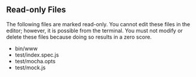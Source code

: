 ## Read-only Files
The following files are marked read-only. You cannot edit these files
in the editor; however, it is possible from the terminal. You must not
modify or delete these files because doing so results in a zero score.

* bin/www
* test/index.spec.js
* test/mocha.opts
* test/mock.js